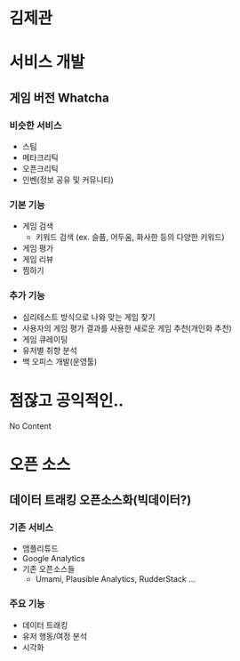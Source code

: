 # 김제관

# 서비스 개발

## 게임 버전 Whatcha

### 비슷한 서비스

- 스팀
- 메타크리틱
- 오픈크리틱
- 인벤(정보 공유 및 커뮤니티)

### 기본 기능

- 게임 검색
  - 키워드 검색 (ex. 슬픔, 어두움, 화사한 등의 다양한 키워드)
- 게임 평가
- 게임 리뷰
- 찜하기

### 추가 기능

- 심리테스트 방식으로 나와 맞는 게임 찾기
- 사용자의 게임 평가 결과를 사용한 새로운 게임 추천(개인화 추천)
- 게임 큐레이팅
- 유저별 취향 분석
- 백 오피스 개발(운영툴)

# 점잖고 공익적인..

No Content

# 오픈 소스

## 데이터 트래킹 오픈소스화(빅데이터?)

### 기존 서비스

- 앰플리튜드
- Google Analytics
- 기존 오픈소스들
  - Umami, Plausible Analytics, RudderStack ...

### 주요 기능

- 데이터 트래킹
- 유저 행동/여정 분석
- 시각화
